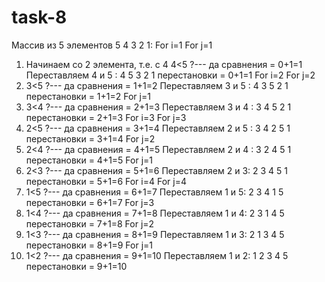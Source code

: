 # task-8
Массив из 5 элементов  5 4 3 2 1:
             For i=1
               For j=1
1.	Начинаем со 2 элемента, т.е. с 4
4<5   ?--- да     сравнения = 0+1=1
Переставляем 4 и 5 : 4 5 3 2 1    перестановки = 0+1=1
For i=2
 For j=2
2.	3<5   ?--- да     сравнения = 1+1=2
Переставляем 3 и 5 : 4 3  5 2 1   перестановки = 1+1=2
For j=1
3.	3<4   ?--- да     сравнения = 2+1=3
Переставляем 3 и 4 : 3 4 5 2 1   перестановки = 2+1=3
For i=3
 For j=3
4.	2<5   ?--- да     сравнения = 3+1=4
Переставляем 2 и 5 :  3 4 2 5 1   перестановки = 3+1=4
For j=2
5.	2<4   ?--- да     сравнения = 4+1=5
Переставляем 2 и 4 : 3 2 4 5 1   перестановки = 4+1=5
For j=1
6.	2<3   ?--- да     сравнения = 5+1=6
Переставляем 2 и 3: 2 3 4 5 1   перестановки = 5+1=6
For i=4
 For j=4
7.	1<5   ?--- да     сравнения = 6+1=7
Переставляем 1 и 5: 2 3 4 1 5 перестановки = 6+1=7
For j=3
8.	1<4  ?--- да     сравнения = 7+1=8
Переставляем 1 и 4: 2 3 1 4 5 перестановки = 7+1=8
For j=2
9.	1<3  ?--- да     сравнения = 8+1=9
Переставляем 1 и 3: 2 1 3 4 5 перестановки = 8+1=9
For j=1
10.	1<2  ?--- да     сравнения = 9+1=10
Переставляем 1 и 2:  1 2 3 4 5 перестановки = 9+1=10



